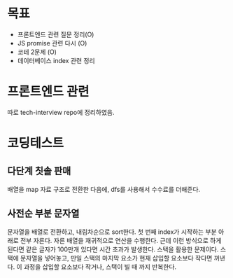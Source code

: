# 목표

- 프론트엔드 관련 질문 정리(O)
- JS promise 관련 다시 (O)
- 코테 2문제 (O)
- 데이터베이스 index 관련 정리

# 프론트엔드 관련

따로 tech-interview repo에 정리하였음.

# 코딩테스트

## 다단계 칫솔 판매

배열을 map 자료 구조로 전환한 다음에, dfs를 사용해서 수수료를 더해준다.

## 사전순 부분 문자열

문자열을 배열로 전환하고, 내림차순으로 sort한다. 첫 번째 index가 시작하는 부분 아래로 전부 자른다. 자른 배열을 재귀적으로 연산을 수행한다. 근데 이런 방식으로 하게 된다면 같은 글자가 100만개 있다면 시간 초과가 발생한다.
스택을 활용한 문제이다. 스택에 문자열을 넣어놓고, 만일 스택의 마지막 요소가 현재 삽입할 요소보다 작다면 꺼낸다. 이 과정을 삽입할 요소보다 작거나, 스택이 빌 때 까지 반복한다.
